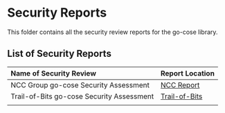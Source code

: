 # Security Reports
This folder contains all the security review reports for the go-cose library.


## List of Security Reports

| Name of Security Review               |        Report Location       |
|:--------------------------------------|-------------------------------
| NCC Group go-cose Security Assessment |   [NCC Report](./NCC_Microsoft-go-cose-Report_2022-05-26_v1.0.pdf)                       |              
| Trail-of-Bits go-cose Security Assessment| [Trail-of-Bits](./Trail-of-Bits_Microsoft-go-cose-Report_2022-07-26_v1.0.pdf)             |   
|                                       |                               |